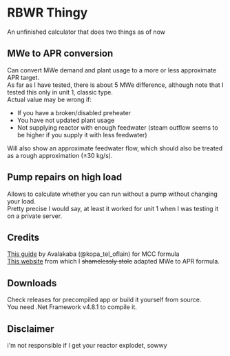# RBWR Thingy
An unfinished calculator that does two things as of now

## MWe to APR conversion
Can convert MWe demand and plant usage to a more or less approximate APR target.\
As far as I have tested, there is about 5 MWe difference, although note that I tested this only in unit 1, classic type.\
Actual value may be wrong if:
- If you have a broken/disabled preheater
- You have not updated plant usage
- Not supplying reactor with enough feedwater (steam outflow seems to be higher if you supply it with less feedwater)

Will also show an approximate feedwater flow, which should also be treated as a rough approximation (±30 kg/s).
## Pump repairs on high load
Allows to calculate whether you can run without a pump without changing your load.\
Pretty precise I would say, at least it worked for unit 1 when I was testing it on a private server.

## Credits
[This guide](https://docs.google.com/document/d/1Irwh4lIR1y15hKauZ3XupzsZ79sPYgwSfMnnWt8aulc/edit) by Avalakaba (@kopa_tel_oflain) for MCC formula\
[This website](https://nxrvi.github.io/rbwrmultitoolweb/) from which I ~~shamelessly stole~~ adapted MWe to APR formula.

## Downloads
Check releases for precompiled app or build it yourself from source.\
You need .Net Framework v4.8.1 to compile it.

## Disclaimer
i'm not responsible if I get your reactor explodet, sowwy
